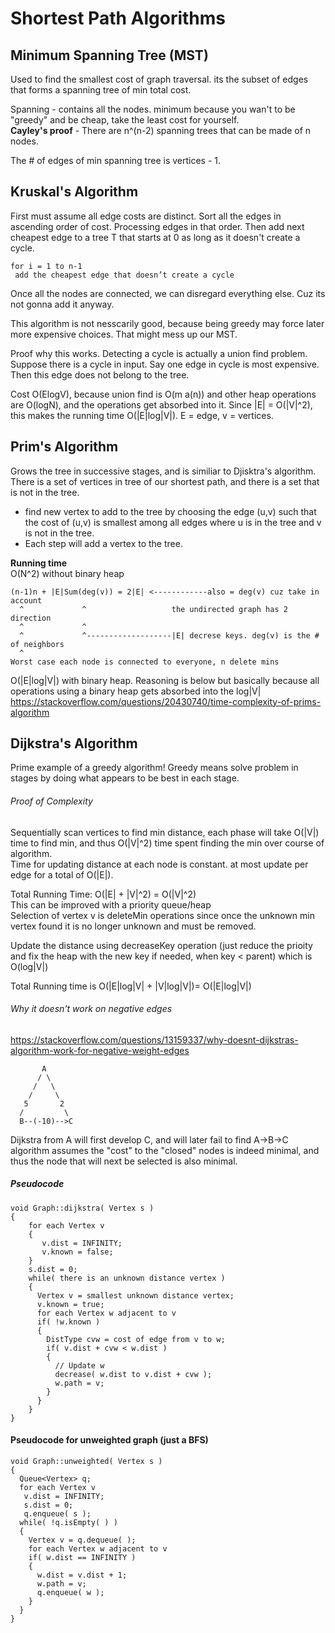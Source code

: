 # Shortest Path Algorithms
  
## Minimum Spanning Tree (MST)
Used to find the smallest cost of graph traversal. its the subset of edges that forms a spanning tree of min total cost.  
  
Spanning - contains all the nodes. minimum because you wan't to be "greedy" and be cheap, take the least cost for yourself.   
__Cayley's proof__ - There are n^(n-2) spanning trees that can be made of n nodes.  
  
The # of edges of min spanning tree is vertices - 1. 
  
## Kruskal's Algorithm
First must assume all edge costs are distinct. Sort all the edges in ascending order of cost. Processing edges in that order. Then add next cheapest edge to a tree T that starts at 0 as long as it doesn't create a cycle.  
```
for i = 1 to n-1
 add the cheapest edge that doesn’t create a cycle

```
Once all the nodes are connected, we can disregard everything else. Cuz its not gonna add it anyway.  
  
This algorithm is not nesscarily good, because being greedy may force later more expensive choices. That might mess up our MST. 
  

Proof why this works. Detecting a cycle is actually a union find problem. Suppose there is a cycle in input. Say one edge in cycle is most expensive. Then this edge does not belong to the tree.  
  
Cost O(ElogV), because union find is O(m a(n)) and other heap operations are O(logN), and the operations get absorbed into it. Since |E| = O(|V|^2), this makes the running time O(|E|log|V|). E = edge, v = vertices.  
  
## Prim's Algorithm
Grows the tree in successive stages, and is similiar to Djisktra's algorithm.  
There is a set of vertices in tree of our shortest path, and there is a set that is not in the tree.  
- find new vertex to add to the tree by choosing the edge (u,v) such that the cost of (u,v) is smallest among all edges where u is in the tree and v is not in the tree.
- Each step will add a vertex to the tree.  
  
__Running time__   
O(N^2) without binary heap  
```
(n-1)n + |E|Sum(deg(v)) = 2|E| <------------also = deg(v) cuz take in account 
  ^				^					the undirected graph has 2 direction
  ^				^
  ^				^-------------------|E| decrese keys. deg(v) is the # of neighbors
  ^
Worst case each node is connected to everyone, n delete mins
```
O(|E|log|V|) with binary heap. Reasoning is below but basically because all operations using a binary heap gets absorbed into the log|V|  
https://stackoverflow.com/questions/20430740/time-complexity-of-prims-algorithm

## Dijkstra's Algorithm
Prime example of a greedy algorithm! Greedy means solve problem in stages by doing what appears to be best in each stage.  
  
###### Proof of Complexity
Sequentially scan vertices to find min distance, each phase will take O(|V|) time to find min, and thus O(|V|^2) time spent finding the min over course of algorithm.  
Time for updating distance at each node is constant. at most update per edge for a total of O(|E|).  
  
Total Running Time: O(|E| + |V|^2) = O(|V|^2)  
This can be improved with a priority queue/heap  
Selection of vertex v is deleteMin operations since once the unknown min vertex found it is no longer unknown and must be removed.  
  
Update the distance using decreaseKey operation (just reduce the prioity and fix the heap with the new key if needed, when key < parent) which is O(log|V|)  
  
Total Running time is O(|E|log|V| + |V|log|V|)= O(|E|log|V|)  
  
###### Why it doesn't work on negative edges
https://stackoverflow.com/questions/13159337/why-doesnt-dijkstras-algorithm-work-for-negative-weight-edges
```
       A
      / \
     /   \
    /     \
   5       2
  /         \
  B--(-10)-->C
  ```
Dijkstra from A will first develop C, and will later fail to find A->B->C  
algorithm assumes the "cost" to the "closed" nodes is indeed minimal, and thus the node that will next be selected is also minimal.
  
##### Pseudocode
```
void Graph::dijkstra( Vertex s )
{
	for each Vertex v
	{
	   v.dist = INFINITY;
	   v.known = false;
	}
	s.dist = 0;
	while( there is an unknown distance vertex )
	{
	  Vertex v = smallest unknown distance vertex;
	  v.known = true;
	  for each Vertex w adjacent to v
	  if( !w.known )
	  {
	    DistType cvw = cost of edge from v to w;
		if( v.dist + cvw < w.dist )
		{
		  // Update w
		  decrease( w.dist to v.dist + cvw );
		  w.path = v;
		}
	  }
	}
}
```

#### Pseudocode for unweighted graph (just a BFS)
```
void Graph::unweighted( Vertex s )
{
  Queue<Vertex> q;
  for each Vertex v
   v.dist = INFINITY;
   s.dist = 0;
   q.enqueue( s );
  while( !q.isEmpty( ) )
  {
    Vertex v = q.dequeue( );
    for each Vertex w adjacent to v
    if( w.dist == INFINITY )
    {
      w.dist = v.dist + 1;
      w.path = v;
      q.enqueue( w );
    }
  }
}
```